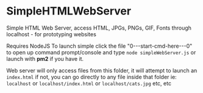 # SimpleHTMLWebServer
Simple HTML Web Server, access HTML, JPGs, PNGs, GIF, Fonts through localhost - for prototyping websites

Requires NodeJS
To launch simple click the file "0---start-cmd-here---0" to open up command prompt/console and type `node simpleWebServer.js` or launch with **pm2** if you have it.

Web server will only access files from this folder, it will attempt to launch an `index.html` if not, you can go directly to any file inside that folder ie: 
`localhost`
or
`localhost/index.html`
or
`localhost/cats.jpg`
etc, etc
